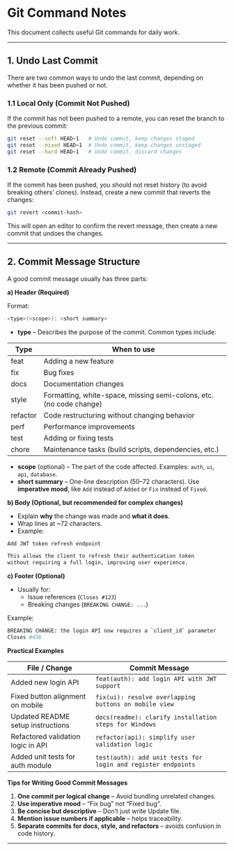 # Git Command Notes

This document collects useful Git commands for daily work.

---

## 1. Undo Last Commit

There are two common ways to undo the last commit, depending on whether it has been pushed or not.

### 1.1 Local Only (Commit Not Pushed)

If the commit has not been pushed to a remote, you can reset the branch to the previous commit:

```bash
git reset --soft HEAD~1   # Undo commit, keep changes staged
git reset --mixed HEAD~1  # Undo commit, keep changes unstaged
git reset --hard HEAD~1   # Undo commit, discard changes
```

### 1.2 Remote (Commit Already Pushed)

If the commit has been pushed, you should not reset history (to avoid breaking others’ clones).
Instead, create a new commit that reverts the changes:

```bash
git revert <commit-hash>
```

This will open an editor to confirm the revert message, then create a new commit that undoes the changes.

---

## 2. Commit Message Structure

A good commit message usually has three parts:

**a) Header (Required)**

Format:

```bash
<type>(<scope>): <short summary>
```

- **type** – Describes the purpose of the commit. Common types include:

| Type     | When to use                                                         |
| -------- | ------------------------------------------------------------------- |
| feat     | Adding a new feature                                                |
| fix      | Bug fixes                                                           |
| docs     | Documentation changes                                               |
| style    | Formatting, white-space, missing semi-colons, etc. (no code change) |
| refactor | Code restructuring without changing behavior                        |
| perf     | Performance improvements                                            |
| test     | Adding or fixing tests                                              |
| chore    | Maintenance tasks (build scripts, dependencies, etc.)               |


- **scope** (optional) – The part of the code affected. Examples: `auth`, `ui`, `api`, `database`.
- **short summary** – One-line description (50–72 characters). Use **imperative mood**, like `Add` instead of `Added` or `Fix` instead of `Fixed`.

**b) Body (Optional, but recommended for complex changes)**

- Explain **why** the change was made and **what it does**.
- Wrap lines at ~72 characters.
- Example:

```bash
Add JWT token refresh endpoint

This allows the client to refresh their authentication token
without requiring a full login, improving user experience.
```

**c) Footer (Optional)**

- Usually for:
  - Issue references (`Closes #123`)
  - Breaking changes (`BREAKING CHANGE: ...`)

Example:

```bash
BREAKING CHANGE: the login API now requires a `client_id` parameter
Closes #456
```

**Practical Examples**

| File / Change                      | Commit Message                                                |
| ---------------------------------- | ------------------------------------------------------------- |
| Added new login API                | `feat(auth): add login API with JWT support`                  |
| Fixed button alignment on mobile   | `fix(ui): resolve overlapping buttons on mobile view`         |
| Updated README setup instructions  | `docs(readme): clarify installation steps for Windows`        |
| Refactored validation logic in API | `refactor(api): simplify user validation logic`               |
| Added unit tests for auth module   | `test(auth): add unit tests for login and register endpoints` |


**Tips for Writing Good Commit Messages**

1. **One commit per logical change** – Avoid bundling unrelated changes.
2. **Use imperative mood** – “Fix bug” not “Fixed bug”.
3. **Be concise but descriptive** – Don’t just write Update file.
4. **Mention issue numbers if applicable** – helps traceability.
5. **Separate commits for docs, style, and refactors** – avoids confusion in code history.

---
